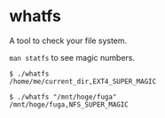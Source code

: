 # whatfs

A tool to check your file system.

`man statfs` to see magic numbers.

```
$ ./whatfs
/home/me/current_dir,EXT4_SUPER_MAGIC

$ ./whatfs "/mnt/hoge/fuga"
/mnt/hoge/fuga,NFS_SUPER_MAGIC
```
